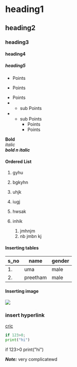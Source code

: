 # heading1
## heading2
### heading3
#### heading4
##### heading5
- Points
* Points
+ Points 
+   * sub Points
+   * sub Points
        - Points  
        - Points

**Bold**  
*italic*   <br>
***bold n italic***

#### Ordered List
1. gyhu
2. bgkyhn
3. uhjk
5. iugj

1. hwsak
1. inhik
      1. jmhnjm
      2. nb jmbn kj

#### Inserting tables
s_no | name | gender
-----|------|-------
1.|uma | male
2.|preetham|male

#### Inserting image

![](https://wallpapercave.com/wp/wp4033148.jpg)

### insert hyperlink
[cric](https://www.cricbuzz.com/)


```python
if 123>0;
print("hi")
```

if 123>0
print("hi")


**_Note:_**  very complicatewd

